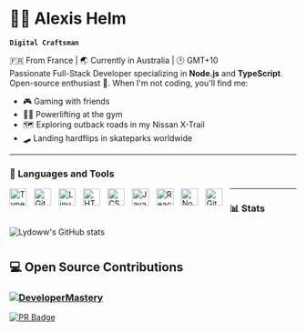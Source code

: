 # 🏄‍♂️ Alexis Helm

**`Digital Craftsman`**
  
🇫🇷 From France | 🌏 Currently in Australia | 🕒 GMT+10  
Passionate Full-Stack Developer specializing in **Node.js** and **TypeScript**. Open-source enthusiast 🚀. When I'm not coding, you'll find me:  
- 🎮 Gaming with friends  
- 🏋️‍♂️ Powerlifting at the gym  
- 🗺️ Exploring outback roads in my Nissan X-Trail  
- 🛹 Landing hardflips in skateparks worldwide  

---

### 🧰 Languages and Tools

<img align="left" alt="TypeScript" width="30px" style="padding-right:10px;" src="https://cdn.jsdelivr.net/gh/devicons/devicon/icons/typescript/typescript-plain.svg" />
<img align="left" alt="Git" width="30px" style="padding-right:10px;" src="https://cdn.jsdelivr.net/gh/devicons/devicon/icons/git/git-original.svg" />
<img align="left" alt="Linux" width="30px" style="padding-right:10px;" src="https://cdn.jsdelivr.net/gh/devicons/devicon/icons/linux/linux-original.svg" />
<img align="left" alt="HTML" width="30px" style="padding-right:10px;" src="https://cdn.jsdelivr.net/gh/devicons/devicon/icons/html5/html5-plain.svg" />
<img align="left" alt="CSS" width="30px" style="padding-right:10px;" src="https://cdn.jsdelivr.net/gh/devicons/devicon/icons/css3/css3-plain.svg" />
<img align="left" alt="JavaScript" width="30px" style="padding-right:10px;" src="https://cdn.jsdelivr.net/gh/devicons/devicon/icons/javascript/javascript-plain.svg" />
<img align="left" alt="React" width="30px" style="padding-right:10px;" src="https://cdn.jsdelivr.net/gh/devicons/devicon/icons/react/react-original.svg" />
<img align="left" alt="NodeJS" width="30px" style="padding-right:10px;" src="https://cdn.jsdelivr.net/gh/devicons/devicon/icons/nodejs/nodejs-original.svg" />
<img align="left" alt="GitHub" width="30px" style="padding-right:10px;" src="https://cdn.jsdelivr.net/gh/devicons/devicon/icons/github/github-original.svg" />

---


### 📊 Stats

![Lydoww's GitHub stats](https://github-readme-stats.vercel.app/api?username=Lydoww&show_icons=true&theme=gruvbox)

<!-- ![GitHub Streak](https://streak-stats.demolab.com?user=ForrestKnight&theme=gruvbox&border_radius=4.5) -->

#

## 💻 Open Source Contributions  
### [![DeveloperMastery](https://img.shields.io/badge/DeveloperMastery-Organization-2CA5E0?style=for-the-badge&logo=github&logoColor=white)](https://github.com/DeveloperMastery)  
[![PR Badge](https://img.shields.io/badge/View_My_Contributions-2CA5E0?style=for-the-badge&logo=git)](https://github.com/pulls?q=is%3Apr+author%3ALydoww+org%3ADeveloperMastery)  
